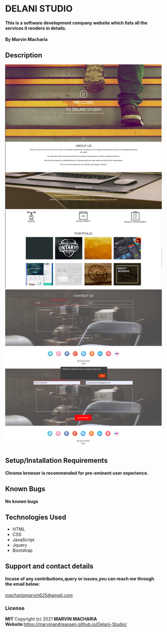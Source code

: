 # DELANI STUDIO
#### This is a software development company website which lists all the services it renders in details. 
#### By **Marvin Macharia**
## Description
![Website image](/assets/README/md1.png)
![Website image](/assets/README/md2.png)
![Website image](/assets/README/md3.png)
![Website image](/assets/README/md4.png)
![Website image](/assets/README/md5.png)
## Setup/Installation Requirements
#### Chrome browser is recommended for pre-eminent user experience.
## Known Bugs
#### No known bugs
## Technologies Used
* HTML
* CSS
* JavaScript
* Jquery
* Bootstrap
## Support and contact details
#### Incase of any contributions,query or issues,you can reach me through the email below:
*machariamarvin625@gmail.com*
### License
**MIT**
Copyright (c) 2021 **MARVIN MACHARIA**
<br>
**Website**:https://marvinandreassen.github.io/Delani-Studio/